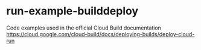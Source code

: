 # run-example-builddeploy
Code examples used in the official Cloud Build documentation
https://cloud.google.com/cloud-build/docs/deploying-builds/deploy-cloud-run
